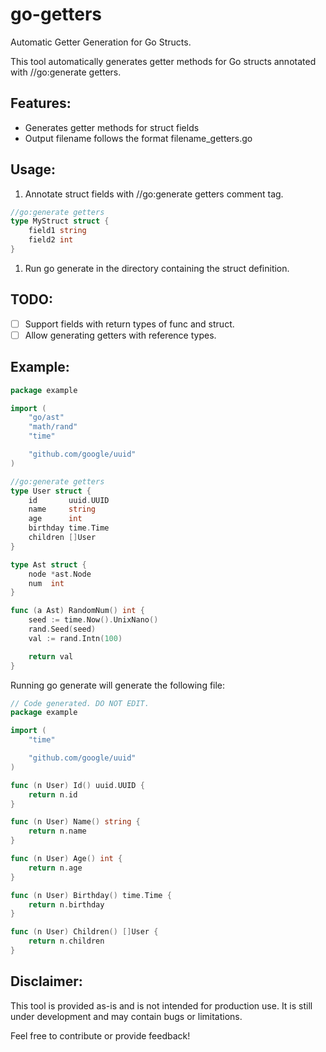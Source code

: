 # go-getters

Automatic Getter Generation for Go Structs.

This tool automatically generates getter methods for Go structs annotated with //go:generate getters.

## Features:
- Generates getter methods for struct fields
- Output filename follows the format filename_getters.go

## Usage:

1. Annotate struct fields with //go:generate getters comment tag.
  ```go
  //go:generate getters
  type MyStruct struct {
      field1 string
      field2 int
  }
  ```
1. Run go generate in the directory containing the struct definition.

## TODO:

- [ ] Support fields with return types of func and struct.
- [ ] Allow generating getters with reference types.

## Example:

```go
package example

import (
	"go/ast"
	"math/rand"
	"time"

	"github.com/google/uuid"
)

//go:generate getters
type User struct {
	id       uuid.UUID
	name     string
	age      int
	birthday time.Time
	children []User
}

type Ast struct {
	node *ast.Node
	num  int
}

func (a Ast) RandomNum() int {
	seed := time.Now().UnixNano()
	rand.Seed(seed)
	val := rand.Intn(100)

	return val
}
```

Running go generate will generate the following file:

```go
// Code generated. DO NOT EDIT.
package example

import (
	"time"

	"github.com/google/uuid"
)

func (n User) Id() uuid.UUID {
	return n.id
}

func (n User) Name() string {
	return n.name
}

func (n User) Age() int {
	return n.age
}

func (n User) Birthday() time.Time {
	return n.birthday
}

func (n User) Children() []User {
	return n.children
}
```

## Disclaimer:

This tool is provided as-is and is not intended for production use. It is still under development and may contain bugs or limitations.

Feel free to contribute or provide feedback!
